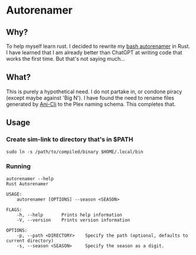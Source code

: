 # Autorenamer

## Why?

To help myself learn rust. I decided to rewrite my [bash autorenamer]() in Rust. I have learned that I am already better than ChatGPT at writing code that works the first time. But that's not saying much...

## What?

This is purely a hypothetical need. I do not partake in, or condone piracy (except maybe against 'Big N'). I have found the need to rename files generated by [Ani-Cli](https://github.com/pystardust/ani-cli) to the Plex naming schema. This completes that.

## Usage

### Create sim-link to directory that's in $PATH

`sudo ln -s /path/to/compiled/binary $HOME/.local/bin`

### Running

```
autorenamer --help
Rust Autorenamer 

USAGE:
    autorenamer [OPTIONS] --season <SEASON>

FLAGS:
    -h, --help       Prints help information
    -V, --version    Prints version information

OPTIONS:
    -p, --path <DIRECTORY>    Specify the path (optional, defaults to current directory)
    -s, --season <SEASON>     Specify the season as a digit.
```
